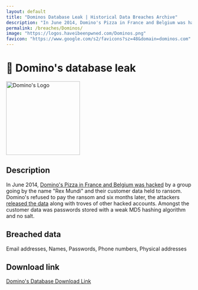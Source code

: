 ```yaml
---
layout: default
title: "Dominos Database Leak | Historical Data Breaches Archive"
description: "In June 2014, Domino's Pizza in France and Belgium was hacked by a group going by the name Rex Mundi and their customer data held to ransom."
permalink: /breaches/Dominos/
image: "https://logos.haveibeenpwned.com/Dominos.png"
favicon: "https://www.google.com/s2/favicons?sz=48&domain=dominos.com"
---
```


# 🍕 Domino's database leak

<img src="https://logos.haveibeenpwned.com/Dominos.png" alt="Domino's Logo" width="200" height="200">

## Description

In June 2014, <a href="https://redirect.trace.rip/?url=http://www.welivesecurity.com/2014/06/16/dominos-pizza-hacked/" target="_blank" rel="noopener">Domino's Pizza in France and Belgium was hacked</a> by a group going by the name "Rex Mundi" and their customer data held to ransom. Domino's refused to pay the ransom and six months later, the attackers <a href="https://redirect.trace.rip/?url=http://cyberintelligence.in/rex-mundi-hackers-leaked-data-dominos-accord-easypay/" target="_blank" rel="noopener">released the data</a> along with troves of other hacked accounts. Amongst the customer data was passwords stored with a weak MD5 hashing algorithm and no salt.

## Breached data

Email addresses, Names, Passwords, Phone numbers, Physical addresses

## Download link

[Domino's Database Download Link](https://redirect.trace.rip/?url=https://buzzheavier.com/ccsr3e70055b)